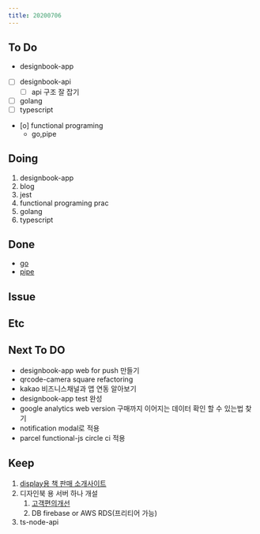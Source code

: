 ```yaml
---
title: 20200706
---
```


## To Do

- designbook-app
- [ ] designbook-api
  - [ ] api 구조 잘 잡기
- [ ] golang
- [ ] typescript
- [o] functional programing
  - go,pipe

## Doing

1. designbook-app
2. blog
3. jest
4. functional programing prac
5. golang
6. typescript

## Done

- [go](https://www.notion.so/go-ca79a4176862427e9d41a91e43f92914)
- [pipe](https://www.notion.so/pipe-f789e811e7a44f0e96d0549f09d65a7b)

## Issue

## Etc

## Next To DO

- designbook-app web for push 만들기
- qrcode-camera square refactoring
- kakao 비즈니스채널과 앱 연동 알아보기
- designbook-app test 완성
- google analytics web version 구매까지 이어지는 데이터 확인 할 수 있는법 찾기
- notification modal로 적용
- parcel functional-js circle ci 적용

## Keep

1. [display용 책 판매 소개사이트](https://www.notion.so/664d830ecbd64cfd92ec8d22efa725fa)
2. 디자인북 용 서버 하나 개설
   1. [ 고객편의개선 ](https://www.notion.so/ec91e42cfe2a40da8c1f01f5d3c83c4a)
   2. DB firebase or AWS RDS(프리티어 가능)
3. ts-node-api
